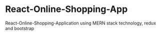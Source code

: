 # React-Online-Shopping-App
React-Online-Shopping-Application using MERN stack technology, redux and bootstrap
